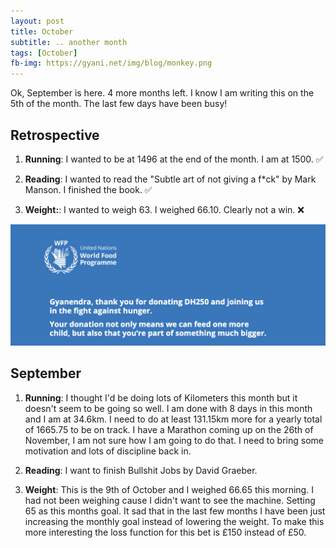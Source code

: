 ```yaml
---
layout: post
title: October
subtitle: .. another month
tags: [October]
fb-img: https://gyani.net/img/blog/monkey.png
---
```


Ok, September is here. 4 more months left. I know I am writing this on the 5th of the month. The last few days have been busy!

## Retrospective

1. **Running**: I wanted to be at 1496 at the end of the month. I am at 1500. ✅

2. **Reading**: I wanted to read the "Subtle art of not giving a f\*ck" by Mark Manson. I finished the book. ✅

3. **Weight:**: I wanted to weigh 63. I weighed 66.10. Clearly not a win. ❌

![August](/img/blog/october.png)

## September

1. **Running**: I thought I'd be doing lots of Kilometers this month but it doesn't seem to be going so well. I am done with 8 days in this month
and I am at 34.6km. I need to do at least 131.15km more for a yearly total of 1665.75 to be on track. I have a Marathon coming up on the 26th of November, I am not sure
how I am going to do that. I need to bring some motivation and lots of discipline back in.

2. **Reading**: I want to finish Bullshit Jobs by David Graeber.

3. **Weight**: This is the 9th of October and I weighed 66.65 this morning. I had not been weighing cause I didn't want to see the machine. Setting 65 as this months goal.
It sad that in the last few months I have been just increasing the monthly goal instead of lowering the weight. To make this more interesting the loss function for this bet is £150 instead of £50.